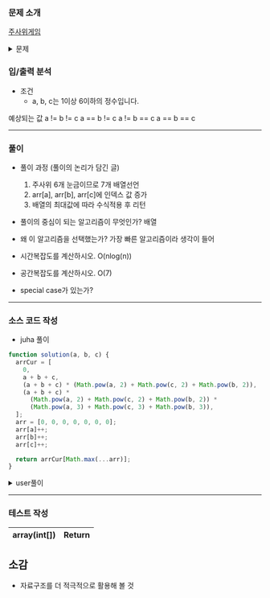 ### 문제 소개

[주사위게임](https://school.programmers.co.kr/learn/courses/30/lessons/181930)

<details>
<summary>문제</summary>
<div markdown="1">

1부터 6까지 숫자가 적힌 주사위가 세 개 있습니다. 세 주사위를 굴렸을 때 나온 숫자를 각각 a, b, c라고 했을 때 얻는 점수는 다음과 같습니다.

세 숫자가 모두 다르다면 a + b + c 점을 얻습니다.
세 숫자 중 어느 두 숫자는 같고 나머지 다른 숫자는 다르다면 (a + b + c) × (a2 + b2 + c2 )점을 얻습니다.
세 숫자가 모두 같다면 (a + b + c) × (a2 + b2 + c2 ) × (a3 + b3 + c3 )점을 얻습니다.
세 정수 a, b, c가 매개변수로 주어질 때, 얻는 점수를 return 하는 solution 함수를 작성해 주세요.

</div>
</details>

### 입/출력 분석

- 조건
  - a, b, c는 1이상 6이하의 정수입니다.

예상되는 값
a != b != c
a == b != c
a != b == c
a == b == c

---

### 풀이

- 풀이 과정 (풀이의 논리가 담긴 글)

  1. 주사위 6개 눈금이므로 7개 배열선언
  2. arr[a], arr[b], arr[c]에 인덱스 값 증가
  3. 배열의 최대값에 따라 수식적용 후 리턴

- 풀이의 중심이 되는 알고리즘이 무엇인가?
  배열

- 왜 이 알고리즘을 선택했는가?
  가장 빠른 알고리즘이라 생각이 들어

- 시간복잡도를 계산하시오.
  O(nlog(n))

- 공간복잡도를 계산하시오.
  O(7)

- special case가 있는가?

---

### 소스 코드 작성

- juha 풀이

```js
function solution(a, b, c) {
  arrCur = [
    0,
    a + b + c,
    (a + b + c) * (Math.pow(a, 2) + Math.pow(c, 2) + Math.pow(b, 2)),
    (a + b + c) *
      (Math.pow(a, 2) + Math.pow(c, 2) + Math.pow(b, 2)) *
      (Math.pow(a, 3) + Math.pow(c, 3) + Math.pow(b, 3)),
  ];
  arr = [0, 0, 0, 0, 0, 0, 0];
  arr[a]++;
  arr[b]++;
  arr[c]++;

  return arrCur[Math.max(...arr)];
}
```

<details>
<summary>user풀이</summary>
<div markdown="2">

```js
function solution(a, b, c) {
  const dsttCnt = new Set([a, b, c]).size;

  switch (dsttCnt) {
    case 3:
      return a + b + c;
    case 2:
      return (a + b + c) * (a ** 2 + b ** 2 + c ** 2);
    case 1:
      return (
        (a + b + c) * (a ** 2 + b ** 2 + c ** 2) * (a ** 3 + b ** 3 + c ** 3)
      );
  }
}
```

</div>
</details>

---

### 테스트 작성

| array(int[]) | Return |
| :----------: | :----: |

## 소감

- 자료구조를 더 적극적으로 활용해 볼 것
